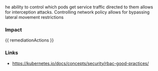 
he ability to control which pods get service traffic directed to them allows for interception attacks. Controlling network policy allows for bypassing lateral movement restrictions

### Impact
<!-- Add Impact here -->

<!-- DO NOT CHANGE -->
{{ remediationActions }}

### Links
- https://kubernetes.io/docs/concepts/security/rbac-good-practices/


